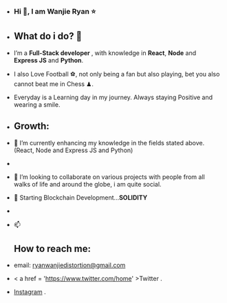 -  <h3> Hi 👋, I am Wanjie Ryan  &#11088; </h3>
-  <h2> What do i do? 👀 </h2> 
  
-  I’m a <b>Full-Stack developer </b>, with knowledge in <b>React</b>, <b>Node</b> and <b>Express JS</b> and <b>Python</b>.
- I also Love Football &#9917;, not only being a fan but also playing, bet you also cannot beat me in Chess &#9823;.
- Everyday is a Learning day in my journey. Always staying Positive and wearing a smile.
- <h2> Growth: </h2>
- 🌱 I’m currently enhancing my knowledge in the fields stated above.(React, Node and Express JS and Python)
- 
- 💞️ I’m looking to collaborate on various projects with people from all walks of life and around the globe, i am quite social.
- 🌱 Starting Blockchain Development...<b>SOLIDITY</b>
- 
- 📫 <h2> How to reach me: </h2>

 -  email: ryanwanjiedistortion@gmail.com
-  < a href = 'https://www.twitter.com/home' >Twitter </a>.

- <a href = 'https://www.instagram.com' >Instagram</a> .

<!---
Wanjie-Ryan/Wanjie-Ryan is a ✨ special ✨ repository because its `README.md` (this file) appears on your GitHub profile.
You can click the Preview link to take a look at your changes.
--->


